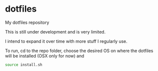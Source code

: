 # dotfiles
My dotfiles repository

This is still under development and is very limited. 

I intend to expand it over time with more stuff I regularly use.

To run, cd to the repo folder, choose the desired OS on where the dotfiles will be installed (OSX only for now) and 

```bash
source install.sh
```
